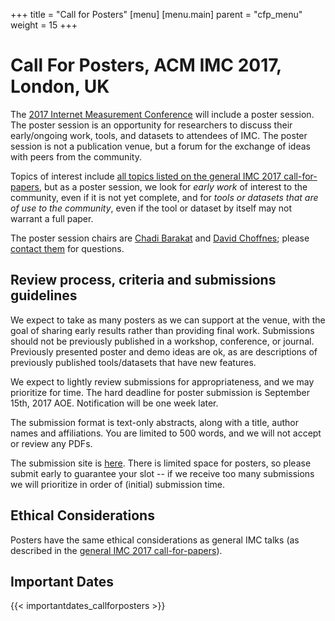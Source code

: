+++
title = "Call for Posters"
[menu]
[menu.main]
  parent = "cfp_menu"
  weight = 15
+++

# Call For Posters, ACM IMC 2017, London, UK

The [2017 Internet Measurement Conference](http://conferences.sigcomm.org/imc/2017) will include a poster session. The poster session is an opportunity for researchers to discuss their early/ongoing work, tools, and datasets to attendees of IMC. The poster session is not a publication venue, but a forum for the exchange of ideas with peers from the community.

Topics of interest include [all topics listed on the general IMC 2017 call-for-papers](http://conferences.sigcomm.org/imc/2017/cfp), but as a poster session, we look for *early work* of interest to the community, even if it is not yet complete, and for *tools or datasets that are of use to the community*, even if the tool or dataset by itself may not warrant a full paper.

The poster session chairs are [Chadi Barakat](https://team.inria.fr/diana/team-members/chadi/) and [David Choffnes](http://david.choffnes.com/); please [contact them](mailto:chadi.barakat@inria.fr,choffnes@ccs.neu.edu) for questions.

## Review process, criteria and submissions guidelines

We expect to take as many posters as we can support at the venue, with the goal of sharing early results rather than providing final work. Submissions should not be previously published in a workshop, conference, or journal. Previously presented poster and demo ideas are ok, as are descriptions of previously published tools/datasets that have new features.

We expect to lightly review submissions for appropriateness, and we may prioritize for time. The hard deadline for poster submission is September 15th, 2017 AOE. Notification will be one week later. 

The submission format is text-only abstracts, along with a title, author names and affiliations. You are limited to 500 words, and we will not accept or review any PDFs.

The submission site is [here](https://imc17-poster.ccs.neu.edu/). There is limited space for posters, so please submit early to guarantee your slot -- if we receive too many submissions we will prioritize in order of (initial) submission time.

## Ethical Considerations

Posters have the same ethical considerations as general IMC talks (as described in the [general IMC 2017 call-for-papers](http://conferences.sigcomm.org/imc/2017/cfp)).

## Important Dates

{{< importantdates_callforposters >}}
